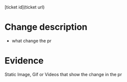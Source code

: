 [ticket id](ticket url)

# Change description
- what change the pr

# Evidence
Static Image, Gif or Videos that show the change in the pr 
